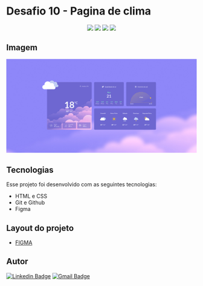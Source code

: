 # Desafio 10 - Pagina de clima

<p align="center">
  <img src="https://img.shields.io/github/last-commit/jfmacedo91/boracodar/main?color=%23D9CDF7" />
  <img src="https://img.shields.io/github/languages/count/jfmacedo91/boracodar?color=%23D9CDF7" />
  <img src="https://img.shields.io/github/languages/top/jfmacedo91/boracodar?color=%23D9CDF7" />
  <img src="https://img.shields.io/github/languages/code-size/jfmacedo91/boracodar?color=%23D9CDF7" />
</p>

## Imagem

![image](./.github/screenshot.png)

## Tecnologias

Esse projeto foi desenvolvido com as seguintes tecnologias:

- HTML e CSS
- Git e Github
- Figma

## Layout do projeto

 - [FIGMA](https://www.figma.com/community/file/1215291914714743267)

## Autor

[![Linkedin Badge](https://img.shields.io/badge/-Jean%20Fernandes%20de%20Macedo-0077B5?&logo=Linkedin&link=https://www.linkedin.com/in/jean-fernandes-de-macedo-b843a3194/)](https://www.linkedin.com/in/jfmacedo91/)
[![Gmail Badge](https://img.shields.io/badge/-jfmacedo91@gmail.com-c14438?&logo=Gmail&logoColor=white&link=mailto:jfmacedo91@gmail.com)](mailto:jfmacedo91@gmail.com)